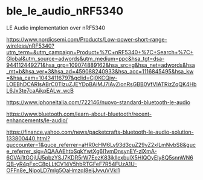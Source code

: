 # ble_le_audio_nRF5340
LE Audio implementation over nRF5340

https://www.nordicsemi.com/Products/Low-power-short-range-wireless/nRF5340?utm_term=&utm_campaign=Product+%7C+nRF5340+%7C+Search+%7C+Global&utm_source=adwords&utm_medium=ppc&hsa_tgt=dsa-944112449271&hsa_grp=109074889162&hsa_src=g&hsa_net=adwords&hsa_mt=b&hsa_ver=3&hsa_ad=459088240933&hsa_acc=1116845495&hsa_kw=&hsa_cam=10434116797&gclid=Cj0KCQjw-LOEBhDCARIsABrC0TlzuZJEYDpBAiMJ7lAyZionRsGBB0VfVIATRizZqQK4HbL6Jx3te7caAikpEALw_wcB

https://www.iphoneitalia.com/722146/nuovo-standard-bluetooth-le-audio

https://www.bluetooth.com/learn-about-bluetooth/recent-enhancements/le-audio/

https://finance.yahoo.com/news/packetcrafts-bluetooth-le-audio-solution-133800440.html?guccounter=1&guce_referrer=aHR0cHM6Ly93d3cuZ29vZ2xlLmNvbS8&guce_referrer_sig=AQAAAEhtbSqkYwtXg6I1vmDnsynEY-zlXmA-6GVAi1tGOjUJ5pbzYSJ7KDR5rW7EezK83jkllexbulX5HIQOyEly8Q5snnWN6QB-yR4pFxcC8pLLtCV14V5hbRTGFeF7R54FUzA1U-OFFn8e_NjpoLD7mlg5OaHmzqI8eijJvvuVVkl1
